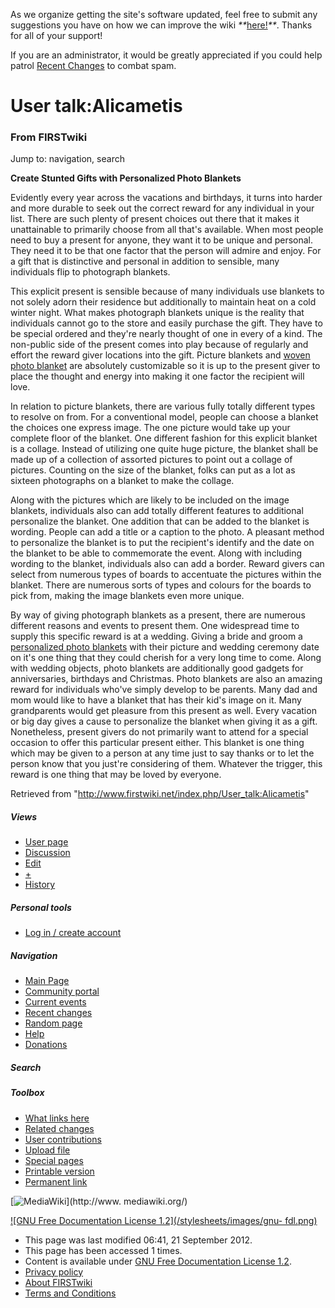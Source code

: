 As we organize getting the site's software updated, feel free to submit any
suggestions you have on how we can improve the wiki
_**_[here!](/index.php/User:Hallry/Suggestions "User:Hallry/Suggestions"
)_**_. Thanks for all of your support!

If you are an administrator, it would be greatly appreciated if you could help
patrol [Recent Changes](/index.php/Special:Recentchanges
"Special:Recentchanges" ) to combat spam.

# User talk:Alicametis

### From FIRSTwiki

Jump to: navigation, search

**Create Stunted Gifts with Personalized Photo Blankets**

  

Evidently every year across the vacations and birthdays, it turns into harder
and more durable to seek out the correct reward for any individual in your
list. There are such plenty of present choices out there that it makes it
unattainable to primarily choose from all that's available. When most people
need to buy a present for anyone, they want it to be unique and personal. They
need it to be that one factor that the person will admire and enjoy. For a
gift that is distinctive and personal in addition to sensible, many
individuals flip to photograph blankets.

This explicit present is sensible because of many individuals use blankets to
not solely adorn their residence but additionally to maintain heat on a cold
winter night. What makes photograph blankets unique is the reality that
individuals cannot go to the store and easily purchase the gift. They have to
be special ordered and they're nearly thought of one in every of a kind. The
non-public side of the present comes into play because of regularly and effort
the reward giver locations into the gift. Picture blankets and [woven photo
blanket](http://www.fusionlooks.com/ "http://www.fusionlooks.com/" ) are
absolutely customizable so it is up to the present giver to place the thought
and energy into making it one factor the recipient will love.

In relation to picture blankets, there are various fully totally different
types to resolve on from. For a conventional model, people can choose a
blanket the choices one express image. The one picture would take up your
complete floor of the blanket. One different fashion for this explicit blanket
is a collage. Instead of utilizing one quite huge picture, the blanket shall
be made up of a collection of assorted pictures to point out a collage of
pictures. Counting on the size of the blanket, folks can put as a lot as
sixteen photographs on a blanket to make the collage.

Along with the pictures which are likely to be included on the image blankets,
individuals also can add totally different features to additional personalize
the blanket. One addition that can be added to the blanket is wording. People
can add a title or a caption to the photo. A pleasant method to personalize
the blanket is to put the recipient's identify and the date on the blanket to
be able to commemorate the event. Along with including wording to the blanket,
individuals also can add a border. Reward givers can select from numerous
types of boards to accentuate the pictures within the blanket. There are
numerous sorts of types and colours for the boards to pick from, making the
image blankets even more unique.

By way of giving photograph blankets as a present, there are numerous
different reasons and events to present them. One widespread time to supply
this specific reward is at a wedding. Giving a bride and groom a [personalized
photo blankets](http://wiki.bodrico.com/index.php/User_talk:Alicametis
"http://wiki.bodrico.com/index.php/User_talk:Alicametis" ) with their picture
and wedding ceremony date on it's one thing that they could cherish for a very
long time to come. Along with wedding objects, photo blankets are additionally
good gadgets for anniversaries, birthdays and Christmas. Photo blankets are
also an amazing reward for individuals who've simply develop to be parents.
Many dad and mom would like to have a blanket that has their kid's image on
it. Many grandparents would get pleasure from this present as well. Every
vacation or big day gives a cause to personalize the blanket when giving it as
a gift. Nonetheless, present givers do not primarily want to attend for a
special occasion to offer this particular present either. This blanket is one
thing which may be given to a person at any time just to say thanks or to let
the person know that you just're considering of them. Whatever the trigger,
this reward is one thing that may be loved by everyone.

Retrieved from "<http://www.firstwiki.net/index.php/User_talk:Alicametis>"

##### Views

  * [User page](/index.php?title=User:Alicametis&action=edit)
  * [Discussion](/index.php/User_talk:Alicametis)
  * [Edit](/index.php?title=User_talk:Alicametis&action=edit)
  * [+](/index.php?title=User_talk:Alicametis&action=edit&section=new)
  * [History](/index.php?title=User_talk:Alicametis&action=history)

##### Personal tools

  * [Log in / create account](/index.php?title=Special:Userlogin&returnto=User_talk:Alicametis)

[](/index.php/Main_Page "Main Page" )

##### Navigation

  * [Main Page](/index.php/Main_Page)
  * [Community portal](/index.php/FIRSTwiki:Community_portal)
  * [Current events](/index.php/Current_events)
  * [Recent changes](/index.php/Special:Recentchanges)
  * [Random page](/index.php/Special:Random)
  * [Help](/index.php/FIRSTwiki:Help)
  * [Donations](/index.php/FIRSTwiki:Site_support)

##### Search



##### Toolbox

  * [What links here](/index.php/Special:Whatlinkshere/User_talk:Alicametis)
  * [Related changes](/index.php/Special:Recentchangeslinked/User_talk:Alicametis)
  * [User contributions](/index.php/Special:Contributions/Alicametis)
  * [Upload file](/index.php/Special:Upload)
  * [Special pages](/index.php/Special:Specialpages)
  * [Printable version](/index.php?title=User_talk:Alicametis&printable=yes)
  * [Permanent link](/index.php?title=User_talk:Alicametis&oldid=774344)

[![MediaWiki](/skins/common/images/poweredby_mediawiki_88x31.png)](http://www.
mediawiki.org/)

[![GNU Free Documentation License 1.2](/stylesheets/images/gnu-
fdl.png)](http://www.gnu.org/copyleft/fdl.html)

  * This page was last modified 06:41, 21 September 2012.
  * This page has been accessed 1 times.
  * Content is available under [GNU Free Documentation License 1.2](http://www.gnu.org/copyleft/fdl.html "http://www.gnu.org/copyleft/fdl.html" ).
  * [Privacy policy](/index.php/FIRSTwiki:Privacy_policy "FIRSTwiki:Privacy policy" )
  * [About FIRSTwiki](/index.php/FIRSTwiki:About "FIRSTwiki:About" )
  * [Terms and Conditions](/index.php/FIRSTwiki:Terms_and_conditions "FIRSTwiki:Terms and conditions" )

